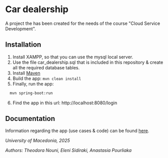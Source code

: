 # Car dealership

A project the has been created for the needs of the course "Cloud Service Development".

## Installation

1. Install XAMPP, so that you can use the mysql local server.
2. Use the file car_dealership.sql that is included in this repository & create all the required database tables.
3. Install [Maven](https://maven.apache.org/install.html)
4. Build the app: `mvn clean install`
5. Finally, run the app:
```bash
  mvn spring-boot:run
```
6. Find the app in this url: http://localhost:8080/login

## Documentation

Information regarding the app (use cases & code) can be found [here](#).

_University of Macedonia, 2025_

_Authors: Theodora Nouni, Eleni Sidiraki, Anastasia Pourliaka_